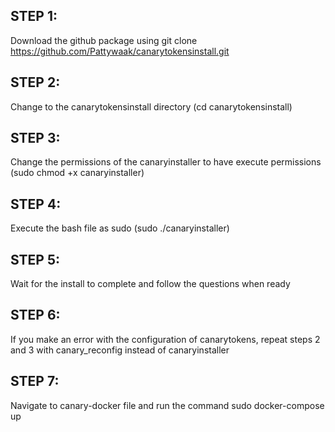 ## STEP 1:

Download the github package using git clone https://github.com/Pattywaak/canarytokensinstall.git

## STEP 2:

Change to the canarytokensinstall directory (cd canarytokensinstall)

## STEP 3:

Change the permissions of the canaryinstaller to have execute permissions (sudo chmod +x canaryinstaller)

## STEP 4:

Execute the bash file as sudo (sudo ./canaryinstaller)

## STEP 5:

Wait for the install to complete and follow the questions when ready

## STEP 6:

If you make an error with the configuration of canarytokens, repeat steps 2 and 3 with canary_reconfig instead of canaryinstaller

## STEP 7:

Navigate to canary-docker file and run the command sudo docker-compose up
